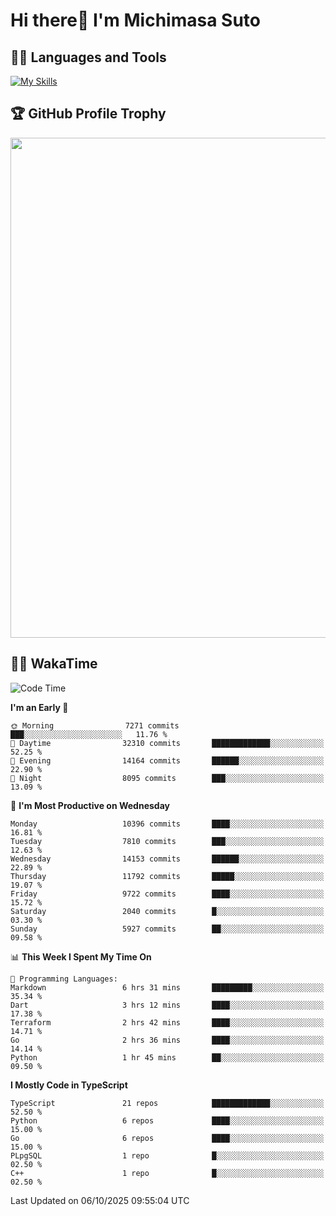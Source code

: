 # Hi there👋 I'm Michimasa Suto

## 🧑‍💻 Languages and Tools
[![My Skills](https://skillicons.dev/icons?i=ts,nextjs,react,go,python,aws,terraform)](https://skillicons.dev)

<!--
**Suto-Michimasa/Suto-Michimasa** is a ✨ _special_ ✨ repository because its `README.md` (this file) appears on your GitHub profile.

Here are some ideas to get you started:

- 🔭 I’m currently working on ...
- 🌱 I’m currently learning ...
- 👯 I’m looking to collaborate on ...
- 🤔 I’m looking for help with ...
- 💬 Ask me about ...
- 📫 How to reach me: ...
- 😄 Pronouns: ...
- ⚡ Fun fact: ...
-->

<!--
## 💎 Github Stats

<div>
  <img height="170" align="left" src="https://github-readme-stats-psi-three-31.vercel.app/api?username=Suto-michimasa&count_private=true&show_icons=true&theme=dark" />
  <img height="170" src="https://github-readme-stats-psi-three-31.vercel.app/api/top-langs/?username=Suto-michimasa&langs_count=8&layout=compact&theme=dark" />
</div>
-->

## 🏆 GitHub Profile Trophy

<img width="800" src="https://github-profile-trophy.vercel.app/?username=Suto-michimasa&theme=onedark&no-frame=true"/>


## 🧑‍💻 WakaTime
<!--START_SECTION:waka-->
![Code Time](http://img.shields.io/badge/Code%20Time-1%2C354%20hrs%207%20mins-blue)

**I'm an Early 🐤** 

```text
🌞 Morning                7271 commits        ███░░░░░░░░░░░░░░░░░░░░░░   11.76 % 
🌆 Daytime                32310 commits       █████████████░░░░░░░░░░░░   52.25 % 
🌃 Evening                14164 commits       ██████░░░░░░░░░░░░░░░░░░░   22.90 % 
🌙 Night                  8095 commits        ███░░░░░░░░░░░░░░░░░░░░░░   13.09 % 
```
📅 **I'm Most Productive on Wednesday** 

```text
Monday                   10396 commits       ████░░░░░░░░░░░░░░░░░░░░░   16.81 % 
Tuesday                  7810 commits        ███░░░░░░░░░░░░░░░░░░░░░░   12.63 % 
Wednesday                14153 commits       ██████░░░░░░░░░░░░░░░░░░░   22.89 % 
Thursday                 11792 commits       █████░░░░░░░░░░░░░░░░░░░░   19.07 % 
Friday                   9722 commits        ████░░░░░░░░░░░░░░░░░░░░░   15.72 % 
Saturday                 2040 commits        █░░░░░░░░░░░░░░░░░░░░░░░░   03.30 % 
Sunday                   5927 commits        ██░░░░░░░░░░░░░░░░░░░░░░░   09.58 % 
```


📊 **This Week I Spent My Time On** 

```text
💬 Programming Languages: 
Markdown                 6 hrs 31 mins       █████████░░░░░░░░░░░░░░░░   35.34 % 
Dart                     3 hrs 12 mins       ████░░░░░░░░░░░░░░░░░░░░░   17.38 % 
Terraform                2 hrs 42 mins       ████░░░░░░░░░░░░░░░░░░░░░   14.71 % 
Go                       2 hrs 36 mins       ████░░░░░░░░░░░░░░░░░░░░░   14.14 % 
Python                   1 hr 45 mins        ██░░░░░░░░░░░░░░░░░░░░░░░   09.50 % 
```

**I Mostly Code in TypeScript** 

```text
TypeScript               21 repos            █████████████░░░░░░░░░░░░   52.50 % 
Python                   6 repos             ████░░░░░░░░░░░░░░░░░░░░░   15.00 % 
Go                       6 repos             ████░░░░░░░░░░░░░░░░░░░░░   15.00 % 
PLpgSQL                  1 repo              █░░░░░░░░░░░░░░░░░░░░░░░░   02.50 % 
C++                      1 repo              █░░░░░░░░░░░░░░░░░░░░░░░░   02.50 % 
```




 Last Updated on 06/10/2025 09:55:04 UTC
<!--END_SECTION:waka-->
